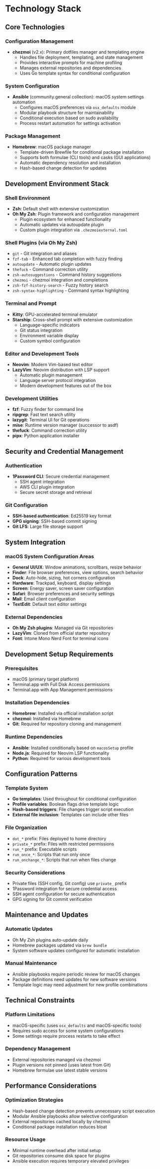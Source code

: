 # Technology Stack

## Core Technologies

### Configuration Management
- **chezmoi** (v2.x): Primary dotfiles manager and templating engine
  - Handles file deployment, templating, and state management
  - Provides interactive prompts for machine profiling
  - Manages external repositories and dependencies
  - Uses Go template syntax for conditional configuration

### System Configuration
- **Ansible** (community.general collection): macOS system settings automation
  - Configures macOS preferences via `osx_defaults` module
  - Modular playbook structure for maintainability
  - Conditional execution based on sudo availability
  - Process restart automation for settings activation

### Package Management
- **Homebrew**: macOS package manager
  - Template-driven Brewfile for conditional package installation
  - Supports both formulae (CLI tools) and casks (GUI applications)
  - Automatic dependency resolution and installation
  - Hash-based change detection for updates

## Development Environment Stack

### Shell Environment
- **Zsh**: Default shell with extensive customization
- **Oh My Zsh**: Plugin framework and configuration management
  - Plugin ecosystem for enhanced functionality
  - Automatic updates via autoupdate plugin
  - Custom plugin integration via `.chezmoiexternal.toml`

### Shell Plugins (via Oh My Zsh)
- `git` - Git integration and aliases
- `fzf-tab` - Enhanced tab completion with fuzzy finding
- `autoupdate` - Automatic plugin updates
- `thefuck` - Command correction utility
- `zsh-autosuggestions` - Command history suggestions
- `chezmoi` - chezmoi integration and completions
- `zsh-fzf-history-search` - Fuzzy history search
- `zsh-syntax-highlighting` - Command syntax highlighting

### Terminal and Prompt
- **Kitty**: GPU-accelerated terminal emulator
- **Starship**: Cross-shell prompt with extensive customization
  - Language-specific indicators
  - Git status integration
  - Environment variable display
  - Custom symbol configuration

### Editor and Development Tools
- **Neovim**: Modern Vim-based text editor
- **LazyVim**: Neovim distribution with LSP support
  - Automatic plugin management
  - Language server protocol integration
  - Modern development features out of the box

### Development Utilities
- **fzf**: Fuzzy finder for command line
- **ripgrep**: Fast text search utility
- **lazygit**: Terminal UI for Git operations
- **mise**: Runtime version manager (successor to asdf)
- **thefuck**: Command correction utility
- **pipx**: Python application installer

## Security and Credential Management

### Authentication
- **1Password CLI**: Secure credential management
  - SSH agent integration
  - AWS CLI plugin integration
  - Secure secret storage and retrieval

### Git Configuration
- **SSH-based authentication**: Ed25519 key format
- **GPG signing**: SSH-based commit signing
- **Git LFS**: Large file storage support

## System Integration

### macOS System Configuration Areas
- **General UI/UX**: Window animations, scrollbars, resize behavior
- **Finder**: File browser preferences, view options, search behavior
- **Dock**: Auto-hide, sizing, hot corners configuration
- **Hardware**: Trackpad, keyboard, display settings
- **Screen**: Energy saver, screen saver configuration
- **Safari**: Browser preferences and security settings
- **Mail**: Email client configuration
- **TextEdit**: Default text editor settings

### External Dependencies
- **Oh My Zsh plugins**: Managed via Git repositories
- **LazyVim**: Cloned from official starter repository
- **Font**: Intone Mono Nerd Font for terminal icons

## Development Setup Requirements

### Prerequisites
- macOS (primary target platform)
- Terminal.app with Full Disk Access permissions
- Terminal.app with App Management permissions

### Installation Dependencies
- **Homebrew**: Installed via official installation script
- **chezmoi**: Installed via Homebrew
- **Git**: Required for repository cloning and management

### Runtime Dependencies
- **Ansible**: Installed conditionally based on `macosSetup` profile
- **Node.js**: Required for Neovim LSP functionality
- **Python**: Required for various development tools

## Configuration Patterns

### Template System
- **Go templates**: Used throughout for conditional configuration
- **Profile variables**: Boolean flags drive template logic
- **Hash-based triggers**: File changes trigger script execution
- **External file inclusion**: Templates can include other files

### File Organization
- `dot_*` prefix: Files deployed to home directory
- `private_*` prefix: Files with restricted permissions
- `run_*` prefix: Executable scripts
- `run_once_*`: Scripts that run only once
- `run_onchange_*`: Scripts that run when files change

### Security Considerations
- Private files (SSH config, Git config) use `private_` prefix
- 1Password integration for secure credential access
- SSH agent configuration for secure authentication
- GPG signing for Git commit verification

## Maintenance and Updates

### Automatic Updates
- Oh My Zsh plugins auto-update daily
- Homebrew packages updated via `brew bundle`
- System software updates configured for automatic installation

### Manual Maintenance
- Ansible playbooks require periodic review for macOS changes
- Package definitions need updates for new software versions
- Template logic may need adjustment for new profile combinations

## Technical Constraints

### Platform Limitations
- macOS-specific (uses `osx_defaults` and macOS-specific tools)
- Requires sudo access for some system configurations
- Some settings require process restarts to take effect

### Dependency Management
- External repositories managed via chezmoi
- Plugin versions not pinned (uses latest from Git)
- Homebrew formulae use latest stable versions

## Performance Considerations

### Optimization Strategies
- Hash-based change detection prevents unnecessary script execution
- Modular Ansible playbooks allow selective configuration
- External repositories cached locally by chezmoi
- Conditional package installation reduces bloat

### Resource Usage
- Minimal runtime overhead after initial setup
- Git repositories consume disk space for plugins
- Ansible execution requires temporary elevated privileges
